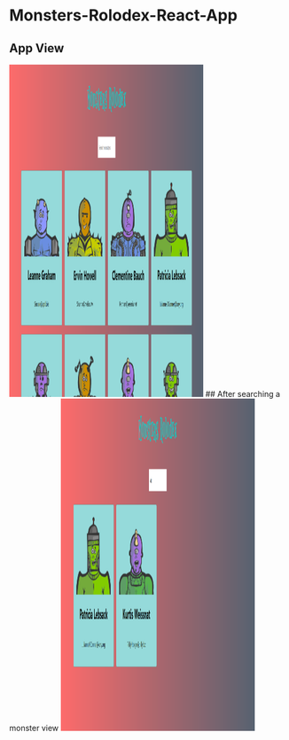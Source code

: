 # Monsters-Rolodex-React-App

## App View
<img src="./assets/1.png" alt="App View" width="350" height="600">
## After searching a monster view
<img src="./assets/2.png" alt="After searching a monster view" width="350" height="600">